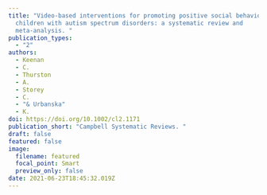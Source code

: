 ```yaml
---
title: "Video-based interventions for promoting positive social behaviour in
  children with autism spectrum disorders: a systematic review and
  meta-analysis. "
publication_types:
  - "2"
authors:
  - Keenan
  - C.
  - Thurston
  - A.
  - Storey
  - C.
  - "& Urbanska"
  - K.
doi: https://doi.org/10.1002/cl2.1171
publication_short: "Campbell Systematic Reviews. "
draft: false
featured: false
image:
  filename: featured
  focal_point: Smart
  preview_only: false
date: 2021-06-23T18:45:32.019Z
---
```

